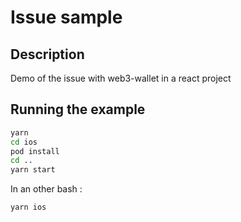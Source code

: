 # Issue sample

## Description

Demo of the issue with web3-wallet in a react project

## Running the example

```bash
yarn
cd ios
pod install
cd ..
yarn start
```

In an other bash :

```bash
yarn ios
```
